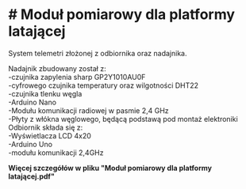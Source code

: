 <h1># Moduł pomiarowy dla platformy latającej</h1>
System telemetri złożonej z odbiornika oraz nadajnika.<br>

Nadajnik zbudowany został z:<br>
-czujnika zapylenia sharp GP2Y1010AU0F<br>
-cyfrowego czujnika temperatury oraz wilgotności DHT22<br>
-czujnika tlenku węgla<br>
-Arduino Nano<br>
-Modułu komunikacji radiowej w pasmie 2,4 GHz<br>
-Płyty z włókna węglowego, będącą podstawą pod montaż elektroniki<br>
Odbiornik składa się z:<br>
-Wyświetlacza LCD 4x20<br>
-Arduino Uno<br>
-modułu komunikacji 2,4GHz<br>

<b> Więcej szczegółów w pliku "Moduł pomiarowy dla platformy latającej.pdf"</b>

